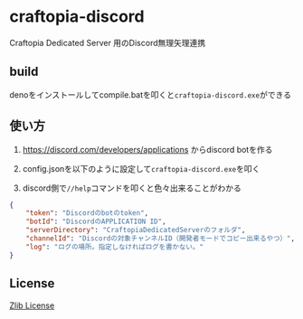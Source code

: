 # craftopia-discord

Craftopia Dedicated Server 用のDiscord無理矢理連携

## build

denoをインストールしてcompile.batを叩くと`craftopia-discord.exe`ができる

## 使い方

1. https://discord.com/developers/applications からdiscord botを作る

2. config.jsonを以下のように設定して`craftopia-discord.exe`を叩く

3. discord側で`//help`コマンドを叩くと色々出来ることがわかる

```json
{
    "token": "Discordのbotのtoken",
    "botId": "DiscordのAPPLICATION ID",
    "serverDirectory": "CraftopiaDedicatedServerのフォルダ",
    "channelId": "Discordの対象チャンネルID（開発者モードでコピー出来るやつ）",
    "log": "ログの場所。指定しなければログを書かない。"
}
```

## License

[Zlib License](LICENSE)
